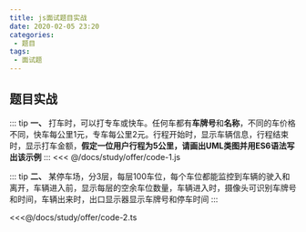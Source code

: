 ```yaml
---
title: js面试题目实战
date: 2020-02-05 23:20
categories: 
 - 题目
tags: 
 - 面试题
---
```


## 题目实战

::: tip 
**一、** 打车时，可以打专车或快车。任何车都有**车牌号**和**名称**，不同的车价格不同，快车每公里1元，专车每公里2元。行程开始时，显示车辆信息，行程结束时，显示打车金额，**假定一位用户行程为5公里，请画出UML类图并用ES6语法写出该示例**
:::
<<< @/docs/study/offer/code-1.js

::: tip
**二、** 某停车场，分3层，每层100车位，每个车位都能监控到车辆的驶入和离开，车辆进入前，显示每层的空余车位数量，车辆进入时，摄像头可识别车牌号和时间，车辆出来时，出口显示器显示车牌号和停车时间
:::

<<<@/docs/study/offer/code-2.ts

